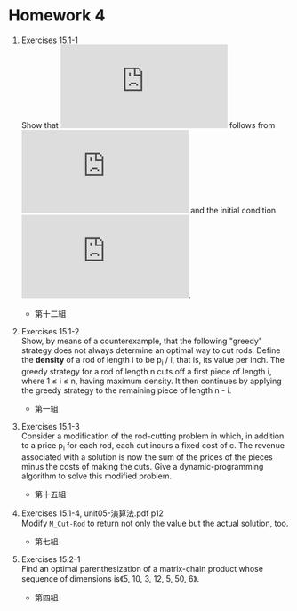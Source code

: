 # Homework 4

1. Exercises 15.1-1<br>
Show that ![T(n)=2^n](http://latex.codecogs.com/gif.latex?T%28n%29%3D2%5En) follows from ![T(n)=1+\Sigma_{j=0}^{n-1}T(j)](http://latex.codecogs.com/gif.latex?T%28n%29%3D1%2B%5CSigma_%7Bj%3D0%7D%5E%7Bn-1%7DT%28j%29) and the initial condition ![T(0)=1](http://latex.codecogs.com/gif.latex?T%280%29%3D1).
    - 第十二組

2. Exercises 15.1-2<br>
Show, by means of a counterexample, that the following "greedy" strategy does not always determine an optimal way to cut rods. Define the **density** of a rod of length i to be p<sub>i</sub> / i, that is, its value per inch. The greedy strategy for a rod of length n cuts off a first piece of length i, where 1 ≤ i ≤ n, having maximum density. It then continues by applying the greedy strategy to the remaining piece of length n - i.
    - 第一組

3. Exercises 15.1-3<br>
Consider a modification of the rod-cutting problem in which, in addition to a price p<sub>i</sub> for each rod, each cut incurs a fixed cost of c. The revenue associated with a solution is now the sum of the prices of the pieces minus the costs of making the cuts. Give a dynamic-programming algorithm to solve this modified problem.
    - 第十五組

4. Exercises 15.1-4, unit05-演算法.pdf p12<br>
Modify `M_Cut-Rod` to return not only the value but the actual solution, too.
    - 第七組

5. Exercises 15.2-1<br>
Find an optimal parenthesization of a matrix-chain product whose sequence of dimensions is《5, 10, 3, 12, 5, 50, 6》.
    - 第四組
